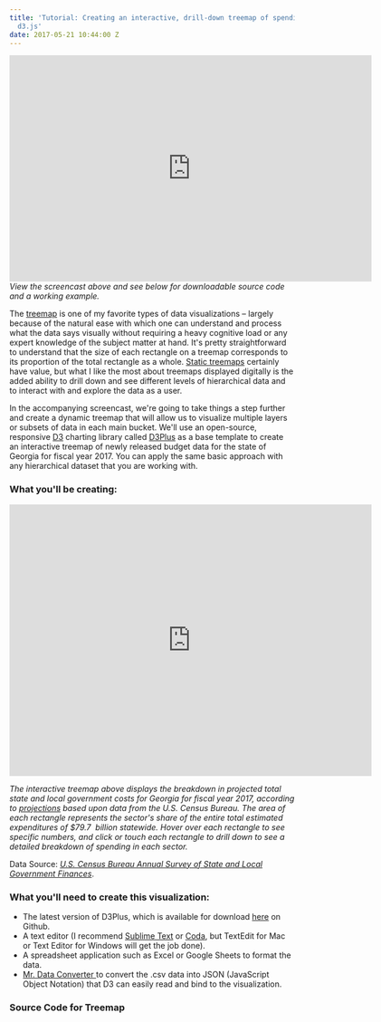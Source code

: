 ```yaml
---
title: 'Tutorial: Creating an interactive, drill-down treemap of spending data with
  d3.js'
date: 2017-05-21 10:44:00 Z
---
```


<iframe src="https://player.vimeo.com/video/191347190" width="640" height="400" frameborder="0" allowfullscreen="allowfullscreen"></iframe>
<em>View the screencast above and see below for downloadable source code and a working example.</em>

The <a href="https://en.wikipedia.org/wiki/Treemapping">treemap</a> is one of my favorite types of data visualizations – largely because of the natural ease with which one can understand and process what the data says visually without requiring a heavy cognitive load or any expert knowledge of the subject matter at hand. It's pretty straightforward to understand that the size of each rectangle on a treemap corresponds to its proportion of the total rectangle as a whole. <a href="https://upload.wikimedia.org/wikipedia/commons/c/c1/Lebanon_Export_Treemap.jpg">Static treemaps</a> certainly have value, but what I like the most about treemaps displayed digitally is the added ability to drill down and see different levels of hierarchical data and to interact with and explore the data as a user.

In the accompanying screencast, we're going to take things a step further and create a dynamic treemap that will allow us to visualize multiple layers or subsets of data in each main bucket. We'll use an open-source, responsive <a href="https://d3js.org/">D3</a> charting library called <a href="http://d3plus.org">D3Plus</a> as a base template to create an interactive treemap of newly released budget data for the state of Georgia for fiscal year 2017. You can apply the same basic approach with any hierarchical dataset that you are working with.
<h3>What you'll be creating:</h3>
<iframe src="http://carlvlewis.net/georgia_budget_2017.html" width="640" height="480" frameborder="no" scrolling="no"></iframe>

*The interactive treemap above displays the breakdown in projected total state and local government costs for Georgia for fiscal year 2017, according to <a href="http://www.usgovernmentspending.com/Georgia_state_spending_2017">projections</a> based upon data from the U.S. Census Bureau. The area of each rectangle represents the sector's share of the entire total estimated expenditures of $79.7  billion statewide. Hover over each rectangle to see specific numbers, and click or touch each rectangle to drill down to see a detailed breakdown of spending in each sector.*

Data Source: <a href="http://www.census.gov/govs/local/"><em>U.S. Census Bureau Annual Survey of State and Local Government Finances</em></a>.
<h3>What you'll need to create this visualization:</h3>
<ul>
<li>The latest version of D3Plus, which is available for download <a href="https://github.com/alexandersimoes/d3plus">here</a> on Github.</li>
<li>A text editor (I recommend <a href="http://sublimetext.org">Sublime Text</a> or <a href="https://panic.com/coda/">Coda</a>, but TextEdit for Mac or Text Editor for Windows will get the job done).</li>
<li>A spreadsheet application such as Excel or Google Sheets to format the data.</li>
<li><a href="https://shancarter.github.io/mr-data-converter/">Mr. Data Converter </a>to convert the .csv data into JSON (JavaScript Object Notation) that D3 can easily read and bind to the visualization.</li>
</ul>
<h3>Source Code for Treemap</h3>

